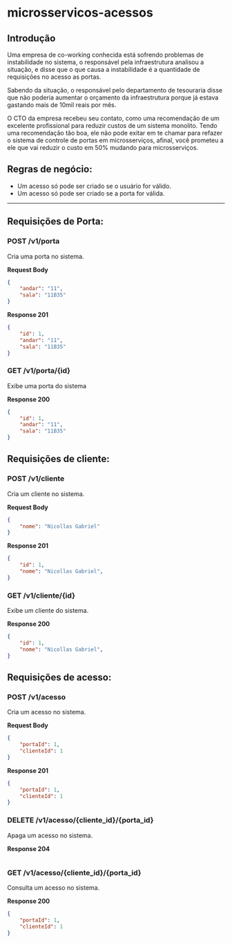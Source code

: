 # microsservicos-acessos

## Introdução
  Uma empresa de co-working conhecida está sofrendo problemas de instabilidade no sistema, o responsável pela infraestrutura analisou a situação, e disse que o que causa a instabilidade é a quantidade de requisições no acesso as portas.

  Sabendo da situação, o responsável pelo departamento de tesouraria disse que não poderia aumentar o orçamento da infraestrutura porque já estava gastando mais de 10mil reais por mês.

  O CTO da empresa recebeu seu contato, como uma recomendação de um excelente profissional para reduzir custos de um sistema monolito. Tendo uma recomendação tão boa, ele não pode exitar em te chamar para refazer o sistema de controle de portas em microsserviços, afinal, você prometeu a ele que vai reduzir o custo em 50% mudando para microsserviços.

 ## Regras de negócio:
  - Um acesso só pode ser criado se o usuário for válido.
  - Um acesso só pode ser criado se a porta for válida.

___
 ## Requisições de Porta:

 ### POST /v1/porta
Cria uma porta no sistema.

**Request Body**
```json
{
    "andar": "11",
    "sala": "11B35" 
}
```

**Response 201**
```json
{
    "id": 1,
    "andar": "11",
    "sala": "11B35" 
}
```

 ### GET /v1/porta/{id}
Exibe uma porta do sistema

**Response 200**
```json
{
    "id": 1,
    "andar": "11",
    "sala": "11B35" 
}
```

 ## Requisições de cliente:

 ### POST /v1/cliente
Cria um cliente no sistema.

**Request Body**
```json
{
    "nome": "Nicollas Gabriel"
}
```

**Response 201**
```json
{
    "id": 1,
    "nome": "Nicollas Gabriel",
}
```
 ### GET /v1/cliente/{id}
Exibe um cliente do sistema.

**Response 200**
```json
{
    "id": 1,
    "nome": "Nicollas Gabriel",
}
```
 ## Requisições de acesso:

 ### POST /v1/acesso
Cria um acesso no sistema.

**Request Body**
```json
{
    "portaId": 1,
    "clienteId": 1
}
```

**Response 201**
```json
{
    "portaId": 1,
    "clienteId": 1
}
```

### DELETE /v1/acesso/{cliente_id}/{porta_id}
Apaga um acesso no sistema.

**Response 204**
```json
```

### GET /v1/acesso/{cliente_id}/{porta_id}
Consulta um acesso no sistema.

**Response 200**
```json
{
    "portaId": 1,
    "clienteId": 1
}
```

